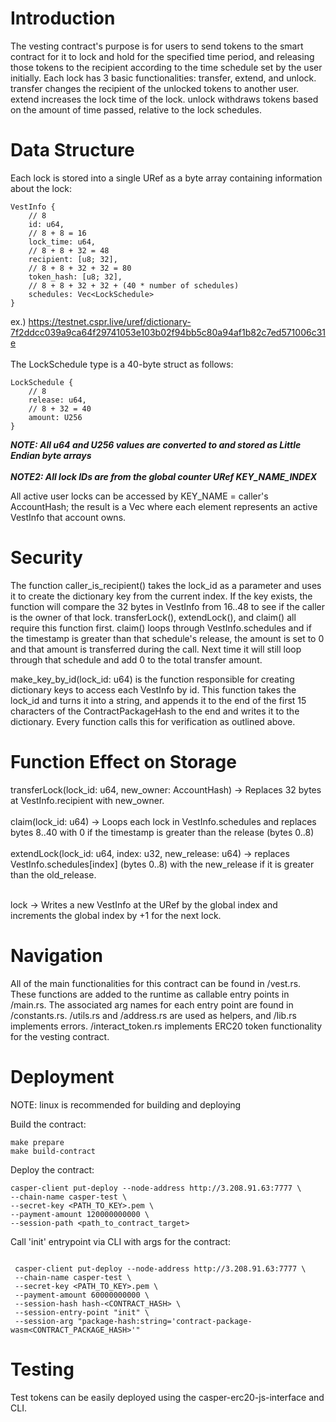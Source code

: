# Introduction

The vesting contract's purpose is for users to send tokens to the smart contract for it to lock
and hold for the specified time period, and releasing those tokens to the recipient according to
the time schedule set by the user initially.  Each lock has 3 basic functionalities: transfer, extend, and unlock.  transfer changes the recipient of the unlocked tokens to another user.  extend increases the lock time of the lock.  unlock withdraws tokens based on the amount of time passed, relative to the lock schedules.  

# Data Structure
Each lock is stored into a single URef as a byte array containing information about the lock:

```
VestInfo {
    // 8
    id: u64,
    // 8 + 8 = 16
    lock_time: u64,
    // 8 + 8 + 32 = 48
    recipient: [u8; 32],
    // 8 + 8 + 32 + 32 = 80
    token_hash: [u8; 32],
    // 8 + 8 + 32 + 32 + (40 * number of schedules)
    schedules: Vec<LockSchedule>
}
```
ex.) https://testnet.cspr.live/uref/dictionary-7f2ddcc039a9ca64f29741053e103b02f94bb5c80a94af1b82c7ed571006c31e <br></br>
The LockSchedule type is a 40-byte struct as follows:

```
LockSchedule {
    // 8
    release: u64,
    // 8 + 32 = 40
    amount: U256
}
```

***NOTE: All u64 and U256 values are converted to and stored as Little Endian byte arrays*** <br></br>
***NOTE2: All lock IDs are from the global counter URef KEY_NAME_INDEX***

All active user locks can be accessed by KEY_NAME = caller's AccountHash; the result is a Vec<u64> where
each element represents an active VestInfo that account owns.

# Security
The function caller_is_recipient() takes the lock_id as a parameter and uses it
to create the dictionary key from the current index.  If the key exists,
the function will compare the 32 bytes in VestInfo from 16..48 to see if the caller
is the owner of that lock. transferLock(), extendLock(), and claim() all require this
function first. claim() loops through VestInfo.schedules and if the timestamp is greater
than that schedule's release, the amount is set to 0 and that amount is transferred during
the call.  Next time it will still loop through that schedule and add 0 to the total transfer
amount.

make_key_by_id(lock_id: u64) is the function responsible for creating dictionary keys to access each VestInfo by id. This
function takes the lock_id and turns it into a string, and appends it to the end of the first 15 characters of the ContractPackageHash to the end and writes it to the dictionary. Every function calls this for 
verification as outlined above.

# Function Effect on Storage
transferLock(lock_id: u64, new_owner: AccountHash) -> Replaces 32 bytes at VestInfo.recipient with new_owner. <br></br>
claim(lock_id: u64) -> Loops each lock in VestInfo.schedules and replaces bytes 8..40 with 0 if the timestamp is greater than the release (bytes 0..8) <br></br>
extendLock(lock_id: u64, index: u32, new_release: u64) -> replaces VestInfo.schedules[index] (bytes 0..8) with the new_release if it is greater than the old_release. <br></br>

lock -> Writes a new VestInfo at the URef by the global index and increments the global index by +1 for the next lock.

# Navigation

All of the main functionalities for this contract can be found in /vest.rs.
These functions are added to the runtime as callable entry points in /main.rs.
The associated arg names for each entry point are found in /constants.rs.
/utils.rs and /address.rs are used as helpers, and /lib.rs implements errors.
/interact_token.rs implements ERC20 token functionality for the vesting contract.

# Deployment

NOTE: linux is recommended for building and deploying

Build the contract:
```
make prepare
make build-contract

```

Deploy the contract:

```
casper-client put-deploy --node-address http://3.208.91.63:7777 \
--chain-name casper-test \
--secret-key <PATH_TO_KEY>.pem \
--payment-amount 120000000000 \
--session-path <path_to_contract_target>
```

Call 'init' entrypoint via CLI with args for the contract: 

```

 casper-client put-deploy --node-address http://3.208.91.63:7777 \
 --chain-name casper-test \ 
 --secret-key <PATH_TO_KEY>.pem \
 --payment-amount 60000000000 \
 --session-hash hash-<CONTRACT_HASH> \ 
 --session-entry-point "init" \
 --session-arg "package-hash:string='contract-package-wasm<CONTRACT_PACKAGE_HASH>'"

```

# Testing

Test tokens can be easily deployed using the casper-erc20-js-interface and CLI.
